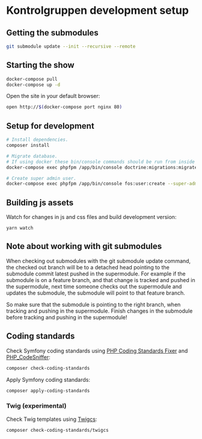 # Kontrolgruppen development setup

## Getting the submodules
```sh
git submodule update --init --recursive --remote
```

## Starting the show

```sh
docker-compose pull
docker-compose up -d
```

Open the site in your default browser:

```sh
open http://$(docker-compose port nginx 80)
```

## Setup for development

```sh
# Install dependencies.
composer install

# Migrate database.
# If using docker these bin/console commands should be run from inside the phpfpm container.
docker-compose exec phpfpm /app/bin/console doctrine:migrations:migrate

# Create super admin user.
docker-compose exec phpfpm /app/bin/console fos:user:create --super-admin
```

## Building js assets

Watch for changes in js and css files and build development version:
```
yarn watch
```

## Note about working with git submodules
When checking out submodules with the git submodule update command, the checked
out branch will be to a detached head pointing to the submodule commit latest pushed in the supermodule.
For example if the submodule is on a feature branch, and that change is tracked and pushed in the supermodule, next
time someone checks out the supermodule and updates the submodule, the submodule will point to that feature branch.

So make sure that the submodule is pointing to the right branch, when tracking and pushing in the supermodule. Finish
changes in the submodule before tracking and pushing in the supermodule!

## Coding standards

Check Symfony coding standards using [PHP Coding Standards
Fixer](https://github.com/FriendsOfPHP/PHP-CS-Fixer) and
[PHP_CodeSniffer](https://github.com/squizlabs/PHP_CodeSniffer):

```sh
composer check-coding-standards
```

Apply Symfony coding standards:

```sh
composer apply-coding-standards
```

### Twig (experimental)

Check Twig templates using [Twigcs](https://github.com/allocine/twigcs):

```sh
composer check-coding-standards/twigcs
```
